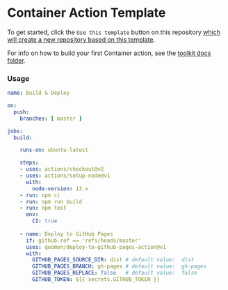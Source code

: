 # Container Action Template

To get started, click the `Use this template` button on this repository [which will create a new repository based on this template](https://github.blog/2019-06-06-generate-new-repositories-with-repository-templates/).

For info on how to build your first Container action, see the [toolkit docs folder](https://github.com/actions/toolkit/blob/master/docs/container-action.md).


### Usage
```yaml
name: Build & Deploy

on:
  push:
    branches: [ master ]

jobs:
  build:

    runs-on: ubuntu-latest

    steps:
    - uses: actions/checkout@v2
    - uses: actions/setup-node@v1
      with:
        node-version: 13.x
    - run: npm ci
    - run: npm run build
    - run: npm test
      env:
        CI: true
        
    - name: Deploy to GitHub Pages
      if: github.ref == 'refs/heads/master'
      uses: qoomon/deploy-to-github-pages-action@v1
      with:
        GITHUB_PAGES_SOURCE_DIR: dist # default value:  dist
        GITHUB_PAGES_BRANCH: gh-pages # default value:  gh-pages
        GITHUB_PAGES_REPLACE: false   # default value:  false
        GITHUB_TOKEN: ${{ secrets.GITHUB_TOKEN }}
```